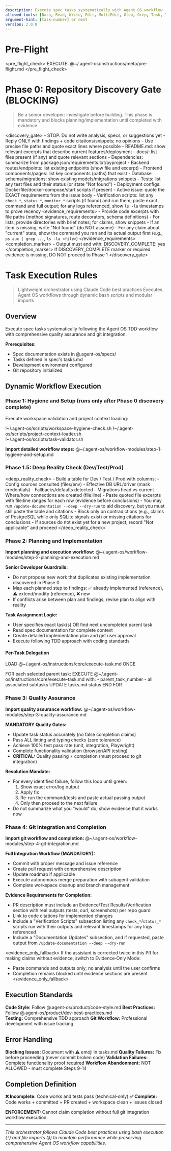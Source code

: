 ```yaml
---
description: Execute spec tasks systematically with Agent OS workflow
allowed-tools: [Bash, Read, Write, Edit, MultiEdit, Glob, Grep, Task, TodoWrite]
argument-hint: [task-number] or next
version: 2.0.0
---
```


# Pre-Flight

<pre_flight_check>
  EXECUTE: @~/.agent-os/instructions/meta/pre-flight.md
</pre_flight_check>

# Phase 0: Repository Discovery Gate (BLOCKING)

> Be a senior developer: investigate before building. This phase is mandatory and blocks planning/implementation until completed with evidence.

<discovery_gate>
  <rules>
    - STOP. Do not write analysis, specs, or suggestions yet
    - Reply ONLY with findings + code citations/snippets; no opinions
    - Use precise file paths and quote exact lines where possible
  </rules>
  <checklist>
    - README.md: show relevant excerpts that describe current features/deployment
    - docs/: list files present (if any) and quote relevant sections
    - Dependencies: summarize from package.json/requirements.txt/pyproject
    - Backend routes/endpoints: list existing endpoints (show file and excerpt)
    - Frontend components/pages: list key components (paths) that exist
    - Database schema/migrations: show existing models/migrations snippets
    - Tests: list any test files and their status (or state "Not found")
    - Deployment configs: Dockerfile/docker-compose/start scripts if present
    - Active issue: quote the EXACT requirements from the issue body
    - Verification scripts: list any `check_*`, `status_*`, `monitor_*` scripts (if found) and run them; paste exact command and full output; for any logs referenced, show `ls -la` timestamps to prove recency
  </checklist>
  <evidence_requirements>
    - Provide code excerpts with file paths (method signatures, route decorators, schema definitions)
    - For lists, provide directories with brief notes; for claims, show snippets
    - If an item is missing, write "Not found" (do NOT assume)
    - For any claim about "current" state, show the command you ran and its actual output first (e.g., `ps aux | grep ...`, `ls -la <file>`)
  </evidence_requirements>
  <completion_marker>
    - Output must end with: DISCOVERY_COMPLETE: yes
  </completion_marker>
  <block>If DISCOVERY_COMPLETE marker or required evidence is missing, DO NOT proceed to Phase 1</block>
</discovery_gate>

# Task Execution Rules

> Lightweight orchestrator using Claude Code best practices
> Executes Agent OS workflows through dynamic bash scripts and modular imports

## Overview

Execute spec tasks systematically following the Agent OS TDD workflow with comprehensive quality assurance and git integration.

**Prerequisites:**
- Spec documentation exists in @.agent-os/specs/
- Tasks defined in spec's tasks.md  
- Development environment configured
- Git repository initialized

## Dynamic Workflow Execution

### Phase 1: Hygiene and Setup (runs only after Phase 0 discovery complete)

Execute workspace validation and project context loading:

!~/.agent-os/scripts/workspace-hygiene-check.sh
!~/.agent-os/scripts/project-context-loader.sh  
!~/.agent-os/scripts/task-validator.sh

**Import detailed workflow steps:**
@~/.agent-os/workflow-modules/step-1-hygiene-and-setup.md

### Phase 1.5: Deep Reality Check (Dev/Test/Prod)

<deep_reality_check>
  <instructions>
    - Build a table for Dev / Test / Prod with columns:
      - Config sources consulted (files/env)
      - Effective DB URL/driver (mask credentials)
      - Fallbacks/defaults detected
      - Migrations head vs current
      - Where/how connections are created (file:line)
    - Paste quoted file excerpts with file:line ranges for each row (evidence before conclusions)
    - You may run `/update-documentation --deep --dry-run` to aid discovery, but you must still paste the table and citations
  </instructions>
  <block>
    - Block only on contradictions (e.g., claims of PostgreSQL while only SQLite signals exist) or missing citations for conclusions
    - If sources do not exist yet for a new project, record "Not applicable" and proceed
  </block>
</deep_reality_check>

### Phase 2: Planning and Implementation

**Import planning and execution workflow:**
@~/.agent-os/workflow-modules/step-2-planning-and-execution.md

**Senior Developer Guardrails:**
- Do not propose new work that duplicates existing implementation discovered in Phase 0
- Map each planned step to findings: ✅ already implemented (reference), ⚠️ extend/modify (reference), ❌ new
- If conflicts arise between plan and findings, revise plan to align with reality

**Task Assignment Logic:**
- User specifies exact task(s) OR find next uncompleted parent task
- Read spec documentation for complete context
- Create detailed implementation plan and get user approval
- Execute following TDD approach with coding standards

#### Per-Task Delegation

LOAD @~/.agent-os/instructions/core/execute-task.md ONCE

FOR each selected parent task:
  EXECUTE @~/.agent-os/instructions/core/execute-task.md with:
    - parent_task_number
    - all associated subtasks
  UPDATE tasks.md status
END FOR

### Phase 3: Quality Assurance  

**Import quality assurance workflow:**
@~/.agent-os/workflow-modules/step-3-quality-assurance.md

**MANDATORY Quality Gates:**
- Update task status accurately (no false completion claims)
- Pass ALL linting and typing checks (zero tolerance)
- Achieve 100% test pass rate (unit, integration, Playwright)
- Complete functionality validation (browser/API testing)
- **CRITICAL:** Quality passing ≠ completion (must proceed to git integration)

**Resolution Mandate:**
- For every identified failure, follow this loop until green:
  1) Show exact error/log output
  2) Apply fix
  3) Re-run the command/tests and paste actual passing output
  4) Only then proceed to the next failure
- Do not summarize what you "would" do; show evidence that it works now

### Phase 4: Git Integration and Completion

**Import git workflow and completion:**
@~/.agent-os/workflow-modules/step-4-git-integration.md

**Full Integration Workflow (MANDATORY):**
- Commit with proper message and issue reference
- Create pull request with comprehensive description
- Update roadmap if applicable  
- Execute autonomous merge preparation with subagent validation
- Complete workspace cleanup and branch management

**Evidence Requirements for Completion:**
- PR description must include an Evidence/Test Results/Verification section with real outputs (tests, curl, screenshots) per repo guard
- Link to code citations for implemented changes
 - Include a "Verification Scripts" subsection listing any `check_*`/`status_*` scripts run with their outputs and relevant timestamps for any logs referenced
 - Include a "Documentation Updates" subsection, and if requested, paste output from `/update-documentation --deep --dry-run`

<evidence_only_fallback>
  If the assistant is corrected twice in this PR for making claims without evidence, switch to Evidence‑Only Mode:
  - Paste commands and outputs only; no analysis until the user confirms
  - Completion remains blocked until evidence sections are present
</evidence_only_fallback>

## Execution Standards

**Code Style:** Follow @.agent-os/product/code-style.md
**Best Practices:** Follow @.agent-os/product/dev-best-practices.md  
**Testing:** Comprehensive TDD approach
**Git Workflow:** Professional development with issue tracking

## Error Handling

**Blocking Issues:** Document with ⚠️ emoji in tasks.md
**Quality Failures:** Fix before proceeding (never commit broken code)
**Validation Failures:** Complete functionality proof required
**Workflow Abandonment:** NOT ALLOWED - must complete Steps 9-14

## Completion Definition

**❌ Incomplete:** Code works and tests pass (technical-only)
**✅ Complete:** Code works + committed + PR created + workspace clean + issues closed

**ENFORCEMENT:** Cannot claim completion without full git integration workflow execution.

---

*This orchestrator follows Claude Code best practices using bash execution (`!`) and file imports (`@`) to maintain performance while preserving comprehensive Agent OS workflow capabilities.*